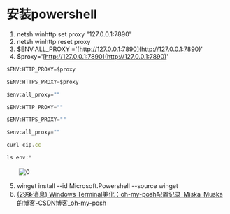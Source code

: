 # 安装powershell

1. netsh winhttp set proxy "127.0.0.1:7890"
2. netsh winhttp reset proxy
3. $ENV:ALL_PROXY ='[http://127.0.0.1:7890](http://127.0.0.1:7890)'
4. $proxy='[http://127.0.0.1:7890](http://127.0.0.1:7890)'

```js
$ENV:HTTP_PROXY=$proxy

$ENV:HTTPS_PROXY=$proxy

$env:all_proxy=""

$ENV:HTTP_PROXY=""

$ENV:HTTPS_PROXY=""

$env:all_proxy=""

curl cip.cc

ls env:*
```

　　​![0](0-20230705214040-ospk043.png)​

5. winget install --id Microsoft.Powershell --source winget
6. [(29条消息) Windows Terminal美化：oh-my-posh配置记录_Miska_Muska的博客-CSDN博客_oh-my-posh](https://blog.csdn.net/qq_45755158/article/details/124677516?spm=1001.2101.3001.6661.1&utm_medium=distribute.pc_relevant_t0.none-task-blog-2%7Edefault%7ECTRLIST%7ERate-1-124677516-blog-127909293.pc_relevant_landingrelevant&depth_1-utm_source=distribute.pc_relevant_t0.none-task-blog-2%7Edefault%7ECTRLIST%7ERate-1-124677516-blog-127909293.pc_relevant_landingrelevant&utm_relevant_index=1)
